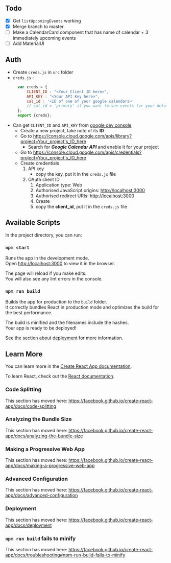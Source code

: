 ## Todo
- [x] Get `listUpcomingEvents` working
- [x] Merge branch to master
- [ ] Make a CalendarCard component that has name of calendar + 3 immediately upcoming events
- [ ] Add MaterialUI

## Auth
- Create `creds.js` in `src` folder
- `creds.js` :
  ```javascript
    var creds = {
        CLIENT_ID : "<Your Client ID here>",
        API_KEY : "<Your API Key here>",
        cal_id : '<ID of one of your google calendars>'
        // cal_id = 'primary' if you want to see events for your default calendar
    };
    export {creds};
  ```
- Can get `CLIENT_ID` and `API_KEY` from [google dev console](https://console.cloud.google.com)
  - Create a new project, take note of its **ID**
  - Go to https://console.cloud.google.com/apis/library?project=Your_project's_ID_here
    - Search for ***Google Calendar API*** and enable it for your project
  - Go to https://console.cloud.google.com/apis/credentials?project=Your_project's_ID_here
  - Create credentials
    1. API key
       - copy the key, put it in the `creds.js` file
    2. OAuth client ID
       1. Application type: Web
       2. Authorised JavaScript origins: [http://localhost:3000](http://localhost:3000)
       3. Authorised redirect URIs: [http://localhost:3000](http://localhost:3000)
       4. Create
       5. copy the **client_id**, put it in the `creds.js` file

## Available Scripts

In the project directory, you can run:

### `npm start`
Runs the app in the development mode.<br />
Open [http://localhost:3000](http://localhost:3000) to view it in the browser.

The page will reload if you make edits.<br />
You will also see any lint errors in the console.

### `npm run build`
Builds the app for production to the `build` folder.<br />
It correctly bundles React in production mode and optimizes the build for the best performance.

The build is minified and the filenames include the hashes.<br />
Your app is ready to be deployed!

See the section about [deployment](https://facebook.github.io/create-react-app/docs/deployment) for more information.

## Learn More

You can learn more in the [Create React App documentation](https://facebook.github.io/create-react-app/docs/getting-started).

To learn React, check out the [React documentation](https://reactjs.org/).

### Code Splitting

This section has moved here: https://facebook.github.io/create-react-app/docs/code-splitting

### Analyzing the Bundle Size

This section has moved here: https://facebook.github.io/create-react-app/docs/analyzing-the-bundle-size

### Making a Progressive Web App

This section has moved here: https://facebook.github.io/create-react-app/docs/making-a-progressive-web-app

### Advanced Configuration

This section has moved here: https://facebook.github.io/create-react-app/docs/advanced-configuration

### Deployment

This section has moved here: https://facebook.github.io/create-react-app/docs/deployment

### `npm run build` fails to minify

This section has moved here: https://facebook.github.io/create-react-app/docs/troubleshooting#npm-run-build-fails-to-minify
